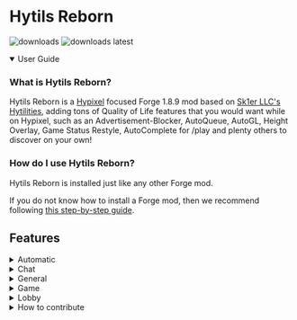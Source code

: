 # Hytils Reborn
<a href="https://github.com/W-OVERFLOW/Hytilities-Reborn/releases" target="_blank"></a>
<img alt="downloads" src="https://img.shields.io/github/downloads/W-OVERFLOW/Hytilities-Reborn/total?color=F5C400&style=for-the-badge" /> <img alt="downloads latest" src="https://img.shields.io/github/downloads-pre/W-OVERFLOW/Hytilities-Reborn/latest/total?color=F5C400&style=for-the-badge" />

<details open>
  <summary>User Guide</summary>

### What is Hytils Reborn?
Hytils Reborn is a [Hypixel](https://hypixel.net) focused Forge 1.8.9 mod based on [Sk1er LLC's Hytilities](https://github.com/Sk1erLLC/Hytilities), adding tons of Quality of Life features that
you would want while on Hypixel, such as an Advertisement-Blocker, AutoQueue, AutoGL, Height Overlay, Game Status Restyle, AutoComplete for /play and plenty others to discover on your own! 

### How do I use Hytils Reborn?
Hytils Reborn is installed just like any other Forge mod.

If you do not know how to install a Forge mod, then we recommend following [this step-by-step guide](https://github.com/LizzyMaybeDev/Introduction-to-modding-mc "Credits: LizzyMaybeDev").
## Features
<details>
 <summary>Automatic</summary>

## Automatic
- **Automatically Get API Key** - Automatically get the API Key from /api new.
- **Auto Start** - Join Hypixel immediately once the client has loaded to the main menu.
- **Auto Queue** - Automatically queues for another game once you die. (This will require you to interact with the game in a way to prevent abuse)
- **Auto-Complete Play Commands** - Allows tab completion of /play commands.
- **Limbo Play Helper** - When a /play command is run in Limbo, this runs /l first and then the command.
- **Auto GL** - Send a message 5 seconds before a Hypixel game starts.
- **Anti GL** - Remove all GL messages from chat.
- **Automatically Check GEXP** - Automatically check your GEXP after you win a Hypixel game.
- **Automatically Check Winstreak** - Automatically check your winstreak after you win a Hypixel game.
</details>
<details>
  <summary>Chat</summary>

# Chat
- **Remove Lobby Statuses** - Remove lobby join messages from chat.
- **Remover Other's Mystery Box Rewards** - Remove others mystery box messages from chat and only show your own.
- **Remove Soul Well Announcements** - Remove soul well announcements from chat.
- **Remove Game Announcements** - Remove game announcements from chat.
- **Remove Hype Limit Reminder** - Remove Hype limit reminders from chat.
- **Player AdBlocker** - Remove spam messages from players, usually advertising something.
- **Remove BedWars Advertisements** - Remove player messages asking to join BedWars parties.
- **Remove Friend/Guild Statuses** - Remove join/quit messages from friend/guild members.
- **Remove Guild MOTD** - Remove the guild Message Of The Day.
- **Remove Chat Emojis** - Remove MVP++ chat emojis.
- **Remove Server Connected Messages** - Remove messages informing you of the lobby name you've just joined, or what lobby you're being sent to.
- **Remove Auto Activated Quest Messages** - remove automatically activated quest messages.
- **Remove Curse of Spam Messages** - Hides the constant spam of Kali's curse of spam.
- **Remove Bridge Self Goal Death Messages** - Hides the death message when you jump into your own goal in Bridge.
- **Remove Duels No Stats Change Messages** - Hides the message explaining that your stats did not change for dueling through /duel or within in a party.
- **Remove Block Trail Disabled Messages** - Hides the message explaining that your duel's block trail cosmetic was disabled in specific gamemodes.
- **Remove the Skyblock Welcome Message** - Hides the "Welcome to Hypixel SkyBlock!" from chat.
- **Remove Gifts Message** - Removes "They have gifted x so far!" messages from chat.
- **Remove Grinch Gifts Messages** - Removes personal and global gifts collected messages from chat.
- **Remove Network Booster Perk Messages** - Removes the network booster perk messages from chat.
- **Trim Line Separators** - Prevent separators from overflowing onto the next chat line.
- **White Chat** - Make nons chat messages appear as the normal chat message color.
- **White Private Messages** - Make private messages appear as the normal chat message color.
- **Cleaner Game Start Counter** - Compacts game start announcements.
- **Short Channel Names** - Abbreviate chat channel names.
- **Game Status Restyle** - Replace common game status messages with a new style.
- **Player Count Before Player Name** - Put the player count before the player name in game join/leave messages.
- **Player Count on Player Leave** - Include the player count when players leave.
- **Player Count Padding** - Place zeros at the beginning of the player count to align with the max player count.
- **Chat Swapper** - Automatically change back to a selected channel when leaving a party.
- **Party Chat Swapper** - Automatically change to a party channel when joining a party.
- **Remove All Chat Message** - Hide the "You are now in the ALL channel" message when auto-switching.
- **Thank Watchdog** - Compliment Watchdog when someone is banned, or a Watchdog announcement is sent.
- **Auto Chat Report Confirm** - Automatically confirms chat reports.
- **Guild Welcome Message** - Send a friendly welcome message when a player joins your guild.
- **Shout Cooldown** - Show the amount of time remaining until /shout can be reused.
</details>
<details>
  <summary>General</summary>
  
# General
- **Hide NPCs In Tab** - Prevent NPCs from showing up in tab.
- **Don't Hide Important NPCs** - Keeps NPCs in tab in gamemodes like Skyblock and Replay.
- **Hide Guild Tags in Tab** - Prevent Guild tags from showing up in tab.
- **Hide Player Ranks in Tab** - Prevent player ranks from showing up in tab.
- **Highlight Friends In Tab** - Add a star to the names of your Hypixel friends in tab.
- **Hide Guild Tags In Tab** - Prevent Guild tags from showing up in tab.
- **Cleaner Tab in Skyblock** - Doesn't render player heads or ping for tab entries that aren't players in Skyblock.
- **Hide Ping in Tab** - Prevent ping from showing up in tab while playing games, since the value is misleading. Ping will remain visible in lobbies.
- **Broadcast Achievements** - Announce in Guild chat when you get an achievement.
- **Broadcast Levelup** - Announce in Guild chat when you level up.
</details>
<details>
  <summary>Game</summary>

# Game
- **Highlight Opened Chests** - Highlight chests that have been opened.
- **Hide Armour** - Hide armour in games where armor is always the same.
- **Hardcore Hearts** - When your bed is broken/wither is killed in Bedwars/The Walls, set the heart style to Hardcore.
- **Pit Lag Reducer** - Hide entities at spawn while you are in the PVP area.
- **Game Countdown Timer** - Hide the displayed title text when a game is about to begin.
- **Mute Housing Music** - Prevent the Housing songs from being heard.
- **Height Overlay** - Make blocks that are in the Hypixel height limit a different colour.
- **Notify When Blocks Run Out** - Pings you via a sound when your blocks are running out.
- **Hide Duels Cosmetics** - Hide Duels Cosmetics in Hypixel.
- **Hide Actionbar in Invaders** - Hide the Actionbar in Invaders.
</details>
<details>
  <summary>Lobby</summary>

# Lobby
- **Hide Lobby NPCs** - Hide NPCs in the lobby.
- **Limbo Limiter** - While in Limbo, limit your framerate to reduce the load of the game on your computer.
- **Hide Lobby Bossbars** - Hide the bossbar in the lobby.
- **Mystery Box Star** - Shows what star a mystery box is in the Mystery Box Vault, Orange stars are special boxes.
</details>
  
</details>
<details>
  <summary>How to contribute</summary>

## Contribution
### How can I contribute to Hytils Reborn?
You can contribute to Hytils Reborn by following the instructions below. Basic knowledge of git is required.

#### Setup - IntelliJ
Press the green "Code" button.

![GitHub Code button](.github/code_button.png)

Depending on how your Git is set up/you want to clone, you will click on either HTTPS, SSH, or GitHub CLI,
then press the clipboard button beside the link.

![GitHub HTTPS Clone](.github/https_clone.png) ![GitHub SSH Clone](.github/ssh_clone.png) ![GitHub CLI Clone](.github/cli_clone.png)

Open your preferred IDE, in this example we will be using [IntelliJ](https://www.jetbrains.com/idea/).
You can choose the "Community" tab if you do not already own the Ultimate version.

<!--- todo: include images here instead of a lot of text. i don't have ij 2020.2 currently, and the context menu on 2020.3 eap is incredibly different. -->
On IntelliJ's main menu, press the button that says "Check out from Version Control", click "GitHub", 
and paste the URL to the "Git Repository URL" text field. If you want to change the directory it will be cloned to, 
change the "Parent Directory" text field. Once you are done changing where you want it to be, click "Clone", 
then wait for it to finish. Once prompted with "You have checked out an IDEA project file: [file location]. Would you like to open it?", 
press the "Yes" button.

Once it is done cloning, click on the Gradle tab on the very right sidebar.

![IntelliJ Gradle tab](.github/gradle_tab.png)

Once that is open, click the dropdown beside the Tasks folder.

![Gradle Tasks directory](.github/tasks.png)

Then click the `forgegradle` directory dropdown.

![ForgeGradle directory](.github/forgegradle.png)

Then proceed to double-click the `setupDecompWorkspace` task. This may take a few minutes.

![setupDecompWorkspace task](.github/setupDecompWorkspace.png)

Once that is complete, you will want to click on this button in the top left of the Gradle tab.

![Refresh Gradle button](.github/refresh_gradle.png)

Once the project is done refreshing, you will want to run the `genIntellijRuns` task.

![genIntellijRuns task](.github/genIntellijRuns.png)

Once that task is complete, you can start Minecraft by clicking on this dropdown in the top right, usually saying Minecraft Client.

![Minecraft Client](.github/minecraft_client.png)

Click the `Edit Configurations...` button.

![Edit Configurations](.github/edit_configurations.png)

Click on `Minecraft Client`.

![Minecraft Client](.github/minecraft_client2.png)

Ensure that the classpath is set to `Hytils Reborn.main`. If it is not, select the drop down and set it.

![Classpath](.github/classpath.png)

If you want to be able to play Multiplayer, you'll need to log in. To do this, append to the `Program Arguments` field `--username <email> --password <password>` where `<email>` is your email (or your account name if you have an unmigrated account) and `<password>` is your password. 

![Login](.github/account.png)

Apply and save your changes.

![Apply](.github/apply.png)
![Save Changes](.github/save_changes.png)

You should now be able to run Hytils Reborn in the dev workspace.

![Run](.github/run.png)

If you want to compile, then you must simply run `Tasks > build > build`.

![Compile](.github/build.png)

#### Setup - Terminal

*Note that while you can launch the game from the Terminal, you cannot login, so playing on Hypixel in the development environment is impossible.*

As with many GitHub projects, Hytils Reborn is rather simple to set up in the Terminal. 

Click the green code button.

![GitHub Code button](.github/code_button.png)

Depending on how your Git is set up/you want to clone, you will click on either HTTPS, SSH, or GitHub CLI,
then press the clipboard button beside the link.

![GitHub HTTPS Clone](.github/https_clone.png) ![GitHub SSH Clone](.github/ssh_clone.png) ![GitHub CLI Clone](.github/cli_clone.png)

Go to your terminal, and type `git clone `, paste in the URL you copied, and hit enter.

![Git Clone](.github/clone.png)

Enter the Hytils Reborn directory. From here, what you do depends on your OS. This guide will use Linux, however the process is only slightly different on Windows. Instead of doing `./gradlew ...`, you do `gradlew ...`. If you are a Windows user, when copy and pasting commands from here, omit the `./`.

Type `./gradlew setupDecompWorkspace`. This may take several minutes. It should say `BUILD SUCCESSFUL` once finished.

Now, you can edit the files as you would any other project, such as with a Terminal editor like vim. To compile, run `./gradlew build`. They will be in the `build/libs` folder. To launch the game, run `./gradlew runClient`.
</details>
